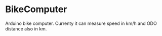 # BikeComputer
Arduino bike computer. Currenty it can measure speed in km/h and ODO distance also in km.
